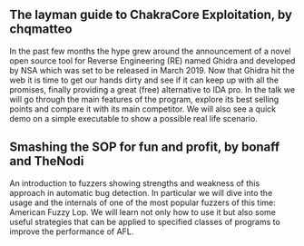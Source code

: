 ## The layman guide to ChakraCore Exploitation, by chqmatteo

In the past few months the hype grew around the announcement of a novel open source tool for Reverse Engineering (RE) named Ghidra and developed by NSA which was set to be released in March 2019.
Now that Ghidra hit the web it is time to get our hands dirty and see if it can keep up with all the promises, finally providing a great (free) alternative to IDA pro. 
In the talk we will go through the main features of the program, explore its best selling points and compare it with its main competitor. We will also see a quick demo on a simple executable to show a possible real life scenario.

## Smashing the SOP for fun and profit, by bonaff and TheNodi

An introduction to fuzzers showing strengths and weakness of this approach in automatic bug detection. In particular we will dive into the usage and the internals of one of the most popular fuzzers of this time: American Fuzzy Lop. We will learn not only how to use it but also some useful strategies that can be applied to specified classes of programs to improve the performance of AFL.

